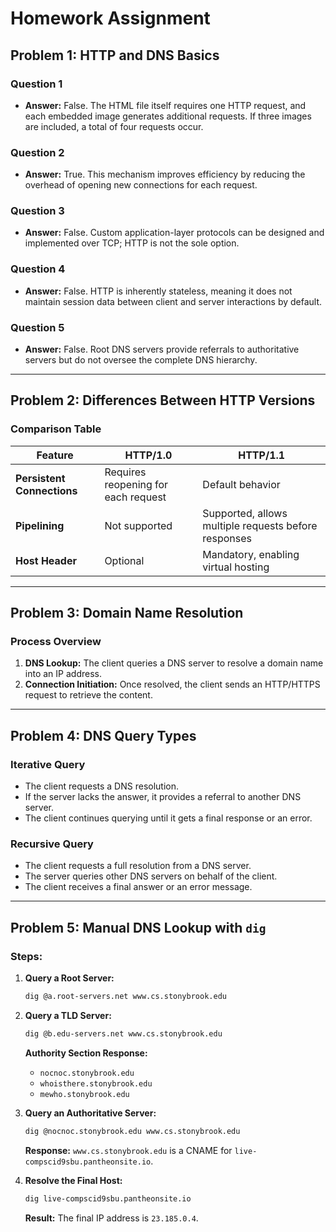 # Homework Assignment

## Problem 1: HTTP and DNS Basics

### Question 1
- **Answer:** False. The HTML file itself requires one HTTP request, and each embedded image generates additional requests. If three images are included, a total of four requests occur.

### Question 2
- **Answer:** True. This mechanism improves efficiency by reducing the overhead of opening new connections for each request.

### Question 3
- **Answer:** False. Custom application-layer protocols can be designed and implemented over TCP; HTTP is not the sole option.

### Question 4
- **Answer:** False. HTTP is inherently stateless, meaning it does not maintain session data between client and server interactions by default.

### Question 5
- **Answer:** False. Root DNS servers provide referrals to authoritative servers but do not oversee the complete DNS hierarchy.

---

## Problem 2: Differences Between HTTP Versions

### Comparison Table

| Feature               | HTTP/1.0 | HTTP/1.1 |
|----------------------|---------|---------|
| **Persistent Connections** | Requires reopening for each request | Default behavior |
| **Pipelining**       | Not supported | Supported, allows multiple requests before responses |
| **Host Header**      | Optional | Mandatory, enabling virtual hosting |

---

## Problem 3: Domain Name Resolution

### Process Overview
1. **DNS Lookup:** The client queries a DNS server to resolve a domain name into an IP address.
2. **Connection Initiation:** Once resolved, the client sends an HTTP/HTTPS request to retrieve the content.

---

## Problem 4: DNS Query Types

### Iterative Query
- The client requests a DNS resolution.
- If the server lacks the answer, it provides a referral to another DNS server.
- The client continues querying until it gets a final response or an error.

### Recursive Query
- The client requests a full resolution from a DNS server.
- The server queries other DNS servers on behalf of the client.
- The client receives a final answer or an error message.

---

## Problem 5: Manual DNS Lookup with `dig`

### Steps:
1. **Query a Root Server:**
   ```bash
   dig @a.root-servers.net www.cs.stonybrook.edu
   ```

2. **Query a TLD Server:**
   ```bash
   dig @b.edu-servers.net www.cs.stonybrook.edu
   ```

   **Authority Section Response:**
   - `nocnoc.stonybrook.edu`
   - `whoisthere.stonybrook.edu`
   - `mewho.stonybrook.edu`

3. **Query an Authoritative Server:**
   ```bash
   dig @nocnoc.stonybrook.edu www.cs.stonybrook.edu
   ```

   **Response:** `www.cs.stonybrook.edu` is a CNAME for `live-compscid9sbu.pantheonsite.io`.

4. **Resolve the Final Host:**
   ```bash
   dig live-compscid9sbu.pantheonsite.io
   ```
   
   **Result:** The final IP address is `23.185.0.4`.

